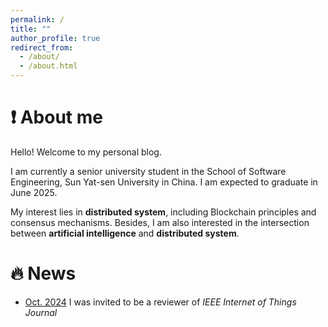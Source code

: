 ```yaml
---
permalink: /
title: ""
author_profile: true
redirect_from: 
  - /about/
  - /about.html
---
```


**❗️ About me**
======
Hello! Welcome to my personal blog.

I am currently a senior university student in the School of Software Engineering, Sun Yat-sen University in China. I am expected to graduate in June 2025.

My interest lies in **distributed system**, including Blockchain principles and consensus mechanisms. Besides, I am also interested in the intersection between **artificial intelligence** and **distributed system**.

**🔥 News**
======
* <u>Oct. 2024</u>   I was invited to be a reviewer of _IEEE Internet of Things Journal_